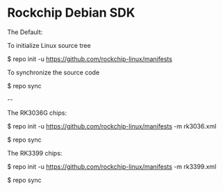 # Rockchip Debian SDK

The Default:

To initialize Linux source tree

$ repo init -u https://github.com/rockchip-linux/manifests

To synchronize the source code

$ repo sync

--

The RK3036G chips:

$ repo init -u https://github.com/rockchip-linux/manifests -m rk3036.xml

$ repo sync


The RK3399 chips:

$ repo init -u https://github.com/rockchip-linux/manifests -m rk3399.xml

$ repo sync
